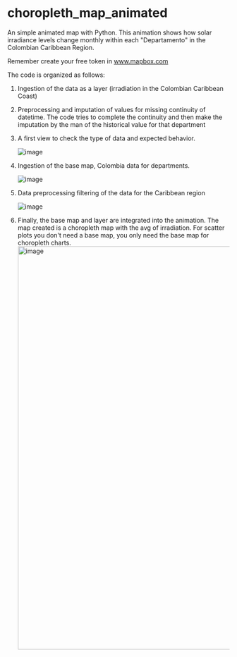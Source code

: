 # choropleth_map_animated
An simple animated map with Python. This animation shows how solar irradiance levels change monthly within each "Departamento" in the Colombian Caribbean Region.

Remember create your free token in www.mapbox.com

The code is organized as follows:
1. Ingestion of the data as a layer (irradiation in the Colombian Caribbean Coast)
2. Preprocessing and imputation of values for missing continuity of datetime. The code tries to complete the continuity and then make the imputation by the man of the historical value for that department
3. A first view to check the type of data and expected behavior.
   
   ![image](https://github.com/glohalo/choropleth_map_animated/assets/28090029/f7185fa4-61b5-45a1-adf6-4c2a3701497f)

   
5. Ingestion of the base map, Colombia data for departments.
   
   ![image](https://github.com/glohalo/choropleth_map_animated/assets/28090029/fa83acb0-d8f3-4079-b3f1-3bbd0394ec7a)

7. Data preprocessing filtering of the data for the Caribbean region
   
   ![image](https://github.com/glohalo/choropleth_map_animated/assets/28090029/ed243dfa-47b5-4b86-a5e2-b12304c1cc74)
   
9. Finally, the base map and layer are integrated into the animation. The map created is a choropleth map with the avg of irradiation. For scatter plots you don't need a base map, you only need the base map for choropleth charts.
    <img width="915" alt="image" src="https://github.com/glohalo/choropleth_map_animated/assets/28090029/0056cf03-2d95-478f-ad5e-87da796949cb">
